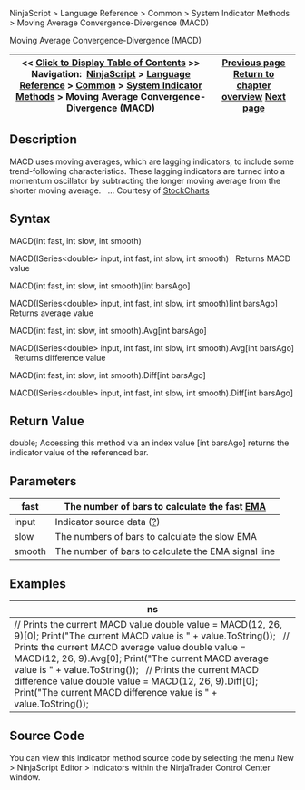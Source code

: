 ﻿
NinjaScript \> Language Reference \> Common \> System Indicator Methods \> Moving Average Convergence\-Divergence (MACD)

Moving Average Convergence\-Divergence (MACD)

| \<\< [Click to Display Table of Contents](moving_average_convergence-divergence_macd.md) \>\> **Navigation:**     [NinjaScript](ninjascript-1.md) \> [Language Reference](language_reference_wip-1.md) \> [Common](common-1.md) \> [System Indicator Methods](indicators-1.md) \> Moving Average Convergence\-Divergence (MACD) | [Previous page](moving_average_-_zero_lag_expo-1.md) [Return to chapter overview](indicators-1.md) [Next page](moving_average_ribbon-1.md) |
| --- | --- |
## Description
MACD uses moving averages, which are lagging indicators, to include some trend\-following characteristics. These lagging indicators are turned into a momentum oscillator by subtracting the longer moving average from the shorter moving average. 
 
... Courtesy of [StockCharts](http://stockcharts.com/education/IndicatorAnalysis/indic_MACD1.md)

## Syntax
MACD(int fast, int slow, int smooth)  

MACD(ISeries\<double\> input, int fast, int slow, int smooth)
 
Returns MACD value  

MACD(int fast, int slow, int smooth)\[int barsAgo]  

MACD(ISeries\<double\> input, int fast, int slow, int smooth)\[int barsAgo]
 
Returns average value  

MACD(int fast, int slow, int smooth).Avg\[int barsAgo]  

MACD(ISeries\<double\> input, int fast, int slow, int smooth).Avg\[int barsAgo]
 
Returns difference value  

MACD(int fast, int slow, int smooth).Diff\[int barsAgo]  

MACD(ISeries\<double\> input, int fast, int slow, int smooth).Diff\[int barsAgo]

## Return Value
double; Accessing this method via an index value \[int barsAgo] returns the indicator value of the referenced bar.

## Parameters

| fast | The number of bars to calculate the fast [EMA](moving_average_-_exponential_e-1.md) |
| --- | --- |
| input | Indicator source data ([?](valid_input_data_for_indicator-1.md)) |
| slow | The numbers of bars to calculate the slow EMA |
| smooth | The number of bars to calculate the EMA signal line |

## Examples

| ns |
| --- |
| // Prints the current MACD value double value \= MACD(12, 26, 9)\[0]; Print("The current MACD value is " \+ value.ToString());   // Prints the current MACD average value double value \= MACD(12, 26, 9).Avg\[0]; Print("The current MACD average value is " \+ value.ToString());   // Prints the current MACD difference value double value \= MACD(12, 26, 9).Diff\[0]; Print("The current MACD difference value is " \+ value.ToString()); |

## Source Code
You can view this indicator method source code by selecting the menu New \> NinjaScript Editor \> Indicators within the NinjaTrader Control Center window.
